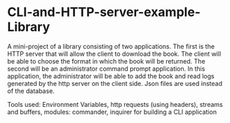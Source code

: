 # CLI-and-HTTP-server-example-Library
A mini-project of a library consisting of two applications. The first is the HTTP server that will allow the client to download the book. The client will be able to choose the format in which the book will be returned. The second will be an administrator command prompt application. In this application, the administrator will be able to add the book and read logs generated by the http server on the client side. Json files are used instead of the database. 

Tools used:
Environment Variables,
http requests (using headers),
streams and buffers,
modules: commander, inquirer for
building a CLI application
